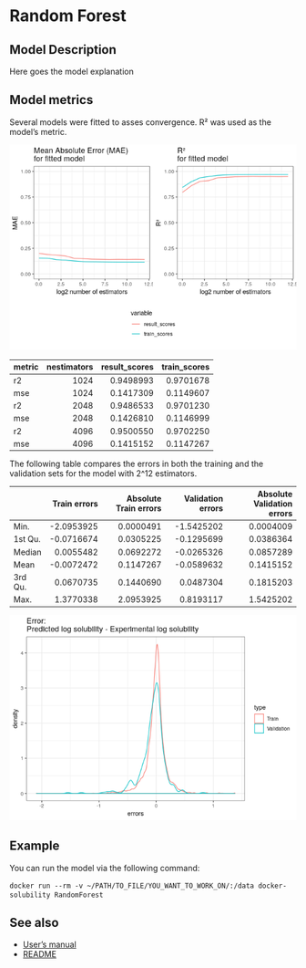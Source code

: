 Random Forest
================

## Model Description

Here goes the model explanation

## Model metrics

Several models were fitted to asses convergence. R² was used as the
model’s metric.

![](RandomForest_files/figure-gfm/unnamed-chunk-1-1.png)<!-- -->

| metric | nestimators | result\_scores | train\_scores |
| :----- | ----------: | -------------: | ------------: |
| r2     |        1024 |      0.9498993 |     0.9701678 |
| mse    |        1024 |      0.1417309 |     0.1149607 |
| r2     |        2048 |      0.9486533 |     0.9701230 |
| mse    |        2048 |      0.1426810 |     0.1146999 |
| r2     |        4096 |      0.9500550 |     0.9702250 |
| mse    |        4096 |      0.1415152 |     0.1147267 |

The following table compares the errors in both the training and the
validation sets for the model with 2^12
estimators.

|         | Train errors | Absolute Train errors | Validation errors | Absolute Validation errors |
| ------- | -----------: | --------------------: | ----------------: | -------------------------: |
| Min.    |  \-2.0953925 |             0.0000491 |       \-1.5425202 |                  0.0004009 |
| 1st Qu. |  \-0.0716674 |             0.0305225 |       \-0.1295699 |                  0.0386364 |
| Median  |    0.0055482 |             0.0692272 |       \-0.0265326 |                  0.0857289 |
| Mean    |  \-0.0072472 |             0.1147267 |       \-0.0589632 |                  0.1415152 |
| 3rd Qu. |    0.0670735 |             0.1440690 |         0.0487304 |                  0.1815203 |
| Max.    |    1.3770338 |             2.0953925 |         0.8193117 |                  1.5425202 |

![](RandomForest_files/figure-gfm/unnamed-chunk-4-1.png)<!-- -->

## Example

You can run the model via the following
    command:

    docker run --rm -v ~/PATH/TO_FILE/YOU_WANT_TO_WORK_ON/:/data docker-solubility RandomForest

## See also

  - [User’s
    manual](https://github.com/RodrigoZepeda/docker-solubility/blob/master/Manual.md)
  - [README](https://github.com/RodrigoZepeda/docker-solubility/blob/master/README.md)

